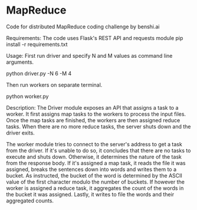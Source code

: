 # MapReduce
Code for distributed MapReduce coding challenge by benshi.ai

Requirements:
The code uses Flask's REST API and requests module
pip install -r requirements.txt

Usage:
First run driver and specify N and M values as command line arguments.

python driver.py -N 6 -M 4

Then run workers on separate terminal.

python worker.py

Description:
The Driver module exposes an API that assigns a task to a worker. 
It first assigns map tasks to the workers to process the input files.
Once the map tasks are finished, the workers are then assigned reduce tasks.
When there are no more reduce tasks, the server shuts down and the driver
exits. 

The worker module tries to connect to the server's address to get a task
from the driver. If it's unable to do so, it concludes that there are no
tasks to execute and shuts down. Otherwise, it determines the nature of
the task from the response body. If it's assigned a map task, it reads
the file it was assigned, breaks the sentences down into words and writes
them to a bucket. As instructed, the bucket of the word is determined by
the ASCII value of the first character modulo the number of buckets. 
If however the worker is assigned a reduce task, it aggregates the count of
the words in the bucket it was assigned. Lastly, it writes to file the words
and their aggregated counts.


